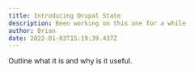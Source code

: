 ```yaml
---
title: Introducing Drupal State
description: Been working on this one for a while
author: Brian
date: 2022-01-03T15:19:39.437Z
---
```

Outline what it is and why is it useful.